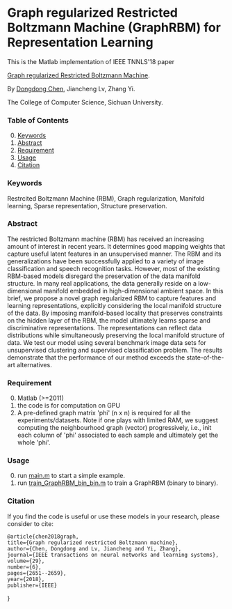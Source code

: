 # Graph regularized Restricted Boltzmann Machine (GraphRBM) for Representation Learning
This is the Matlab implementation of IEEE TNNLS'18 paper

[Graph regularized Restricted Boltzmann Machine](https://ieeexplore.ieee.org/abstract/document/7927417).

By [Dongdong Chen](https://scholar.google.co.uk/citations?user=eIrcIl8AAAAJ&hl=en), Jiancheng Lv, Zhang Yi.

The College of Computer Science, Sichuan University.

### Table of Contents
0. [Keywords](#Keywords)
0. [Abstract](#Abstract)
0. [Requirement](#Requirement)
0. [Usage](#Usage)
0. [Citation](#citation)

### Keywords

Restrcited Boltzmann Machine (RBM), Graph regularization, Manifold learning, Sparse representation, Structure preservation.

### Abstract

The restricted Boltzmann machine (RBM) has received an increasing amount of interest in recent years. It determines good mapping weights that capture useful latent features in an unsupervised manner. The RBM and its generalizations have been successfully applied to a variety of image classification and speech recognition tasks. However, most of the existing RBM-based models disregard the preservation of the data manifold structure. In many real applications, the data generally reside on a low-dimensional manifold embedded in high-dimensional ambient space. In this brief, we propose a novel graph regularized RBM to capture features and learning representations, explicitly considering the local manifold structure of the data. By imposing manifold-based locality that preserves constraints on the hidden layer of the RBM, the model ultimately learns sparse and discriminative representations. The representations can reflect data distributions while simultaneously preserving the local manifold structure of data. We test our model using several benchmark image data sets for unsupervised clustering and supervised classification problem. The results demonstrate that the performance of our method exceeds the state-of-the-art alternatives.

### Requirement
0. Matlab (>=2011)
0. the code is for computation on GPU
0. A pre-defined graph matrix 'phi' (n x n) is required for all the experiments/datasets. Note if one plays with limited RAM, we suggest computing the neighbourhood graph (vector) progressively, i.e., init each column of 'phi' associated to each sample and ultimately get the whole 'phi'.

### Usage
0. run [main.m](https://github.com/edongdongchen/GraphRBM/blob/master/main.m) to start a simple example.
0. run [train_GraphRBM_bin_bin.m](https://github.com/edongdongchen/GraphRBM/blob/master/train_GraphRBM_bin_bin.m) to train a GraphRBM (binary to binary).


### Citation

If you find the code is useful or use these models in your research, please consider to cite:

	@article{chen2018graph,
    title={Graph regularized restricted Boltzmann machine},
    author={Chen, Dongdong and Lv, Jiancheng and Yi, Zhang},
    journal={IEEE transactions on neural networks and learning systems},
    volume={29},
    number={6},
    pages={2651--2659},
    year={2018},
    publisher={IEEE}
  }
